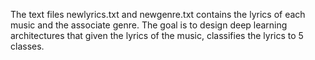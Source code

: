 The text files newlyrics.txt and newgenre.txt contains the lyrics of each music and the associate genre. 
The goal is to design deep learning architectures that given the lyrics of the music, classifies the lyrics to 5 classes.
